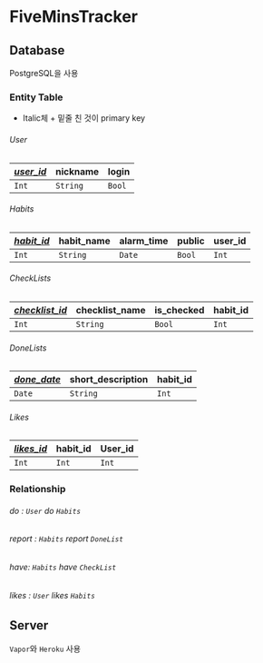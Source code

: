 # FiveMinsTracker



## Database

PostgreSQL을 사용

### Entity Table

- Italic체 + 밑줄 친 것이 primary key 

###### User

| *<u>user_id</u>* | nickname | login  |
| ---------------- | -------- | ------ |
| `Int`            | `String` | `Bool` |


###### Habits

| *<u>habit_id</u>* | habit_name | alarm_time | public | user_id |
| ----------------- | ---------- | ---------- | ------ | ------- |
| `Int`             | `String`   | `Date`     | `Bool` | `Int`   |

###### CheckLists

| *<u>checklist_id</u>* | checklist_name | is_checked | habit_id |
| --------------------- | -------------- | ---------- | -------- |
| `Int`                 | `String`       | `Bool`     | `Int`    |

###### DoneLists

| *<u>done_date</u>* | short_description | habit_id |
| ------------------ | ----------------- | -------- |
| `Date`             | `String`          | `Int`    |

###### Likes

| *<u>likes_id</u>* | habit_id | User_id |
| ----------------- | -------- | ------- |
| `Int`             | `Int`    | `Int`   |


### 

### Relationship

###### do : `User` do `Habits`

###### report : `Habits` report  `DoneList`

###### have: `Habits` have  `CheckList`

###### likes : `User` likes  `Habits`



## Server

`Vapor`와 `Heroku` 사용

